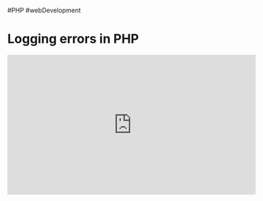 #PHP #webDevelopment 

# Logging errors in PHP

<iframe width="560" height="315" src="https://www.youtube.com/embed/EoP5PqvoLHg?si=ceFu_wPSFYT6bXcl" title="YouTube video player" frameborder="0" allow="accelerometer; autoplay; clipboard-write; encrypted-media; gyroscope; picture-in-picture; web-share" allowfullscreen></iframe>
